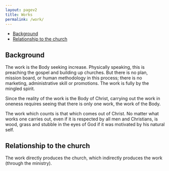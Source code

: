 ```yaml
---
layout: pagev2
title: Works
permalink: /work/
---
```

- [Background](#background)
- [Relationship to the church](#relationship-to-the-church)

## Background

The work is the Body seeking increase. Physically speaking, this is preaching the gospel and building up churches. But there is no plan, mission board, or human methodology in this process; there is no marketing, administrative skill or promotions. The work is fully by the mingled spirit.

Since the reality of the work is the Body of Christ, carrying out the work in oneness requires seeing that there is only one work, the work of the Body.

The work which counts is that which comes out of Christ. No matter what works one carries out, even if it is respected by all men and Christians, is wood, grass and stubble in the eyes of God if it was motivated by his natural self.

## Relationship to the church

The work directly produces the church, which indirectly produces the work (through the ministry). 